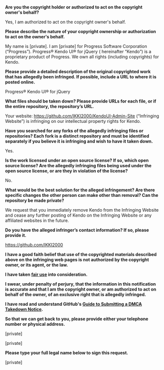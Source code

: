 **Are you the copyright holder or authorized to act on the copyright owner's behalf?**

Yes, I am authorized to act on the copyright owner's behalf.

**Please describe the nature of your copyright ownership or authorization to act on the owner's behalf.**

My name is [private]. I am [private] for Progress Software Corporation (“Progress”). Progress® Kendo UI® for jQuery ( hereinafter “Kendo”) is a proprietary product of Progress. We own all rights (including copyrights) for Kendo.

**Please provide a detailed description of the original copyrighted work that has allegedly been infringed. If possible, include a URL to where it is posted online.**

Progress® Kendo UI® for jQuery

**What files should be taken down? Please provide URLs for each file, or if the entire repository, the repository’s URL.**

Your website: https://github.com/IKKI2000/KendoUI-Admin-Site (“Infringing Website”) is infringing on our intellectual property rights for Kendo.

**Have you searched for any forks of the allegedly infringing files or repositories? Each fork is a distinct repository and must be identified separately if you believe it is infringing and wish to have it taken down.**

Yes.

**Is the work licensed under an open source license? If so, which open source license? Are the allegedly infringing files being used under the open source license, or are they in violation of the license?**

No.

**What would be the best solution for the alleged infringement? Are there specific changes the other person can make other than removal? Can the repository be made private?**

We request that you immediately remove Kendo from the Infringing Website and cease any further posting of Kendo on the Infringing Website or any affiliated websites in the future.

**Do you have the alleged infringer’s contact information? If so, please provide it.**

https://github.com/IKKI2000

**I have a good faith belief that use of the copyrighted materials described above on the infringing web pages is not authorized by the copyright owner, or its agent, or the law.**

**I have taken <a href="https://www.lumendatabase.org/topics/22">fair use</a> into consideration.**

**I swear, under penalty of perjury, that the information in this notification is accurate and that I am the copyright owner, or am authorized to act on behalf of the owner, of an exclusive right that is allegedly infringed.**

**I have read and understand GitHub's <a href="https://help.github.com/articles/guide-to-submitting-a-dmca-takedown-notice/">Guide to Submitting a DMCA Takedown Notice</a>.**

**So that we can get back to you, please provide either your telephone number or physical address.**

[private]  

[private]  

**Please type your full legal name below to sign this request.**

[private]  
